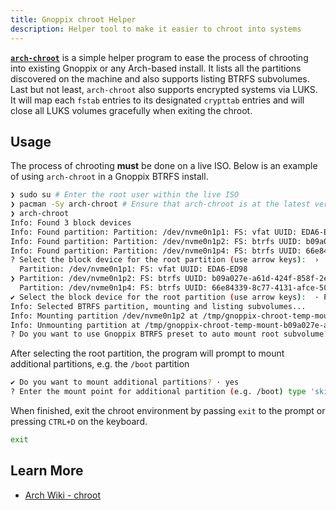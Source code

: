 ```yaml
---
title: Gnoppix chroot Helper
description: Helper tool to make it easier to chroot into systems
---
```


[**`arch-chroot`**](https://github.com/gnoppix/arch-chroot) is a simple helper program to ease the process of chrooting into existing
Gnoppix or any Arch-based install. It lists all the partitions discovered on the machine and also supports listing BTRFS subvolumes.
Last but not least, `arch-chroot` also supports encrypted systems via LUKS. It will map each `fstab` entries to its designated `crypttab`
entries and will close all LUKS volumes gracefully when exiting the chroot.

## Usage

The process of chrooting **must** be done on a live ISO. Below is an example of using `arch-chroot` in a Gnoppix BTRFS install.

```sh title="chrooting with arch-chroot"
❯ sudo su # Enter the root user within the live ISO
❯ pacman -Sy arch-chroot # Ensure that arch-chroot is at the latest version
❯ arch-chroot
Info: Found 3 block devices
Info: Found partition: Partition: /dev/nvme0n1p1: FS: vfat UUID: EDA6-ED98
Info: Found partition: Partition: /dev/nvme0n1p2: FS: btrfs UUID: b09a027e-a61d-424f-858f-2e02be61b342
Info: Found partition: Partition: /dev/nvme0n1p4: FS: btrfs UUID: 66e84339-8c77-4131-afce-50ec2cf67a80
? Select the block device for the root partition (use arrow keys):  ›
  Partition: /dev/nvme0n1p1: FS: vfat UUID: EDA6-ED98
❯ Partition: /dev/nvme0n1p2: FS: btrfs UUID: b09a027e-a61d-424f-858f-2e02be61b342
  Partition: /dev/nvme0n1p4: FS: btrfs UUID: 66e84339-8c77-4131-afce-50ec2cf67a80
✔ Select the block device for the root partition (use arrow keys):  · Partition: /dev/nvme0n1p2: FS: btrfs UUID: b09a027e-a61d-424f-858f-2e02be61b342
Info: Selected BTRFS partition, mounting and listing subvolumes...
Info: Mounting partition /dev/nvme0n1p2 at /tmp/gnoppix-chroot-temp-mount-b09a027e-a61d-424f-858f-2e02be61b342-hwAeIm with options: []
Info: Unmounting partition at /tmp/gnoppix-chroot-temp-mount-b09a027e-a61d-424f-858f-2e02be61b342-hwAeIm
? Do you want to use Gnoppix BTRFS preset to auto mount root subvolume? (y/n) › # Enter y if on Gnoppix
```

After selecting the root partition, the program will prompt to mount additional partitions, e.g. the `/boot` partition

```sh title="Mounting additional partitions"
✔ Do you want to mount additional partitions? · yes
? Enter the mount point for additional partition (e.g. /boot) type 'skip' to cancel:  › # /boot on systemd-boot, /boot/efi on GRUB and rEFInd
```

When finished, exit the chroot environment by passing `exit` to the prompt or pressing `CTRL+D` on the keyboard.

```sh title="Exiting chroot"
exit
```

## Learn More

- [Arch Wiki - chroot](https://wiki.archlinux.org/title/Chroot)

